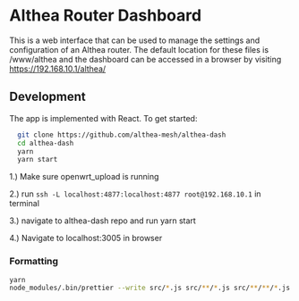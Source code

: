 # Althea Router Dashboard

This is a web interface that can be used to manage the settings and configuration of an Althea router. The default location for these files is /www/althea and the dashboard can be accessed in a browser by visiting <https://192.168.10.1/althea/>

## Development

The app is implemented with React. To get started:

```bash
  git clone https://github.com/althea-mesh/althea-dash
  cd althea-dash
  yarn
  yarn start
```

1.) Make sure openwrt_upload is running

2.) run `ssh -L localhost:4877:localhost:4877 root@192.168.10.1` in terminal

3.) navigate to althea-dash repo and run yarn start

4.) Navigate to localhost:3005 in browser

### Formatting

```bash
yarn
node_modules/.bin/prettier --write src/*.js src/**/*.js src/**/**/*.js
```
